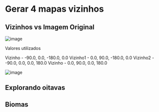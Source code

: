 # Gerar 4 mapas vizinhos

## Vizinhos vs Imagem Original
![image](https://user-images.githubusercontent.com/18286943/170383847-152fb490-f781-4796-8121-d62ce32e24d4.png)

Valores utilizados

Vizinho - -90.0, 0.0, -180.0, 0.0 
Vizinho1 - 0.0, 90.0, -180.0, 0.0 
Vizinho2 - -90.0, 0.0, 0.0, 180.0 
Vizinho - 0.0, 90.0, 0.0, 180.0

![image](https://user-images.githubusercontent.com/18286943/170383948-ea36bb0e-bb05-400a-b59f-8742b45b251a.png)

## Explorando oitavas

## Biomas
